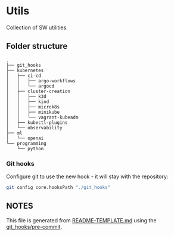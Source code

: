 # Utils

Collection of SW utilities.

## Folder structure

```text
.
├── git_hooks
├── kubernetes
│   ├── ci-cd
│   │   ├── argo-workflows
│   │   └── argocd
│   ├── cluster-creation
│   │   ├── k3d
│   │   ├── kind
│   │   ├── microk8s
│   │   ├── minikube
│   │   └── vagrant-kubeadm
│   ├── kubectl-plugins
│   └── observability
├── ml
│   └── openai
└── programming
    └── python
```

### Git hooks

Configure git to use the new hook - it will stay with the repository:

```bash
git config core.hooksPath "./git_hooks"
```

## NOTES

This file is generated from [README-TEMPLATE.md](./README-TEMPLATE.md) using the [git_hooks/pre-commit](./git_hooks/pre-commit).
